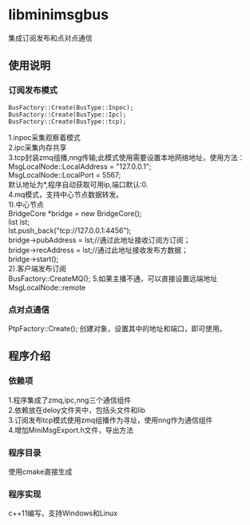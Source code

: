 # libminimsgbus
集成订阅发布和点对点通信
## 使用说明

### 订阅发布模式  
    BusFactory::Create(BusType::Inpoc);
    BusFactory::Create(BusType::Ipc);
    BusFactory::Create(BusType::tcp);
1.inpoc采集观察着模式  
2.ipc采集内存共享  
3.tcp封装zmq组播,nng传输;此模式使用需要设置本地网络地址，使用方法：   
    MsgLocalNode::LocalAddress = "127.0.0.1";  
    MsgLocalNode::LocalPort = 5567;  
	默认地址为*,程序自动获取可用ip,端口默认:0.  
4.mq模式，支持中心节点数据转发。  
1).中心节点  
    BridgeCore *bridge = new BridgeCore();  
    list<string> lst;  
    lst.push_back("tcp://127.0.0.1:4456");  
    bridge->pubAddress = lst;//通过此地址接收订阅方订阅；  
    bridge->recAddress = lst;//通过此地址接收发布方数据；  
    bridge->start();  
2).客户端发布订阅  
 BusFactory::CreateMQ(); 
5.如果主播不通，可以直接设置远端地址  
MsgLocalNode::remote
### 点对点通信 
 PtpFactory::Create();
 创建对象，设置其中的地址和端口，即可使用。

## 程序介绍
### 依赖项
1.程序集成了zmq,ipc,nng三个通信组件  
2.依赖放在deloy文件夹中，包括头文件和lib  
3.订阅发布tcp模式使用zmq组播作为寻址，使用nng作为通信组件  
4.增加MiniMsgExport.h文件，导出方法  
### 程序目录
使用cmake直接生成



### 程序实现

c++11编写，支持Windows和Linux


	
	
